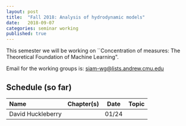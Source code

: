 ```yaml
---
layout: post
title:  "Fall 2018: Analysis of hydrodynamic models"
date:   2018-09-07
categories: seminar working
published: true
---
```

This semester we will be working on ``Concentration of measures: The Theoretical Foundation of Machine Learning".



Email for the working groups is: siam-wg@lists.andrew.cmu.edu

## Schedule (so far) ##

| Name                          | Chapter(s)     | Date       | Topic                                                         |
|:-----------------------------|:--------------:|:----------------------:|:--------------------------------------------------------------:|
| David Huckleberry       |                | 01/24                 | |


